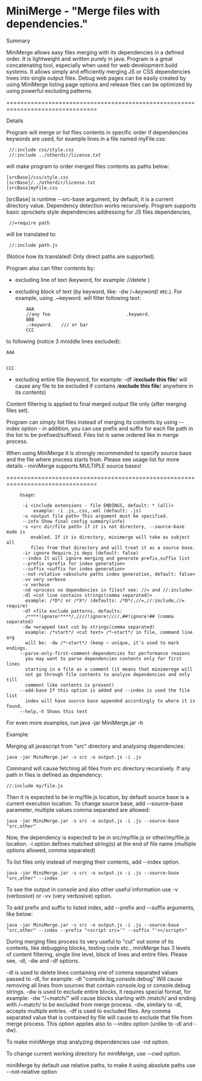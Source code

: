 MiniMerge - "Merge files with dependencies."
================================================================================

Summary

MiniMerge allows easy files merging with its dependencies in a defined order.
It is lightweight and written purely in java.
Program is a great concatenating tool, especially when used for web development 
build systems. It allows simply and efficiently merging JS or CSS dependencies 
trees into single output files. Debug web pages can be easily created by using 
MiniMerge listing page options and release files can be optimized by using 
powerful excluding patterns.

================================================================================

Details

Program will merge or list files contents in specific order if dependencies
keywords are used, for example lines in a file named myFile.css:

     
     //:include css/style.css
     //:include ../otherdir/license.txt

will make program to order merged files contents as paths below: 

    [srcBase]/css/style.css
    [scrBase]/../otherdir/license.txt
    [srcBase]myFile.css

[srcBase] is runtime --src-base argument, by default, it is a current
 directory value. Dependency detection works recursively.
Program supports basic sprockets style dependencies addressing for JS files dependencies, 

     //=require path

will be translated to:

     //:include path.js

(Notice how its translated! Only direct paths are supported).

Program also can filter contents by:

- excluding line of text (keyword, for example: //delete )

- excluding block of text (by keyword, like: -dw /*~keyword*/ etc.). For example, using .~keyword. will 
filter following text:


          AAA
          //any foo                            .keyword.
          BBB
          .~keyword.   /// or bar
          CCC
    
to following (notice 3 mniddle lines excluded):

    AAA


    CCC

- excluding entire file (keyword, for example: -df /**exclude this file**/ will cause any file to be excluded if contains  /**exclude this file**/ anywhere in its contents) 

Content filtering is applied to final merged output file only (after merging 
files set).

Program can simply list files instead of merging its contents by using --index 
option - in addition, you can use prefix and suffix for each file path in the
list to be prefixed/suffixed. Files list is same ordered like in merge process.

When using MiniMerge it is strongly recommended to specify source base and the
file where process starts from. Please see usage list for more details - miniMerge supports MULTIPLE source bases!

================================================================================

     
         Usage:                                                               
                                                                              
          -i <include extensions - file ENDINGS, default: * (all)>            
              example: -i .js,.css,.xml (default: .js)                        
          -o <output file path> This argument must be specified.              
          --info Show final config summary(info)                              
          -s <src dir/file path> if it is not directory, --source-base mode is
             enabled. If it is directory, minimerge will take as subject all  
             files from that directory and will treat it as a source base.    
          -ir ignore Require.js deps (default: false)                         
          --index It will ignore merging and generate prefix,suffix list      
          --prefix <prefix for index generation>                              
          --suffix <suffix for index generation>                              
          --not-relative <absolute paths index generation, default: false>    
          -vv very verbose                                                    
          -v verbose                                                          
          -nd <process no dependencies in files? see: //= and //:include>     
          -dl <cut line contains strings(comma separated)>                    
           example: /*D*/ or /*X*/ (defaults: /*D*/,//=,//:include,//= require)           
          -df <file exclude patterns, defaults:                               
           /****!ignore!****/,////!ignore!////,##!ignore!## (comma separated) 
          -dw <wrapped text cut by strings(comma separated)                   
           example: /*start*/ <cut text> /*~start*/ in file, command line arg 
           will be: -dw /*~start*/ (keep ~ unique, it's used to mark endings. 
         --parse-only-first-comment-dependencies for performance reasons     
           you may want to parse dependencies contents only for first lines   
           starting in a file as a comment (it means that minimerege will      
           not go through file contents to analyze dependencies and only till         
           comment like contents is present)
         --add-base If this option is added and --index is used the file list
           index will have source base appended accordingly to where it is found.                               
         --help,-h Shows this text                            


For even more examples, run java -jar MiniMerge.jar -h


Example:

  Merging all javascript from "src" directory and analysing dependencies:


    java -jar MiniMerge.jar -s src -o output.js -i .js
    
  Command will cause fetching all files from src directory recursively.
  If any path in files is defined as dependency:


    //:include my/file.js

  Then it is expected to be in my/file.js location, by default source base is a current execution location.
  To change source base, add --source-base parameter, multiple values comma separated are allowed:


    java -jar MiniMerge.jar -s src -o output.js -i .js --source-base "src,other"

  Now, the dependency is expected to be in src/my/file.js or other/my/file.js
  location. -i option defines matched string(s) at the end of file name (multiple options allowed, comma separated)

  To list files only instead of merging their contents, add --index option.


    java -jar MiniMerge.jar -s src -o output.js -i .js --source-base "src,other" --index

  To see the output in console and also other useful information use -v (verbosive) or -vv (very verbosive) option.

  To add prefix and suffix to listed index, add --prefix and --suffix arguments, like below:

  
    java -jar MiniMerge.jar -s src -o output.js -i .js --source-base "src,other" --index --prefix "<script src='" --suffix "'></script>"

  During merging files process its very useful to "cut" out some of its contents, like
debugging blocks, testing code etc., miniMerge has 3 levels of content filtering, single line level,
block of lines and entire files. Please see, -dl, -dw and -df options.

  -dl is used to delete lines containing one of comma separated values passed to -dl, for example:
    -dl "console.log,console.debug" Will cause removing all lines from sources that contain console.log or console.debug strings.
  -dw is used to exclude entire blocks, it requires special format, for example:
    -dw "/~match/" will cause blocks starting with /match/ and ending with /~match/
    to be excluded from merge process. -dw, similary to -dl, accepts multiple entries.
  -df is used to excluded files. Any comma separated value that is contained by file will cause to exclude that file from merge process.
  This option applies also to --index option (unlike to -dl and -dw).

  To make miniMerge stop analyzing dependencies use -nd option.

  To change current working directory for miniMerge, use --cwd option.

  miniMerge by default use relative paths, to make it using absolute paths use 
  --not-relative option



